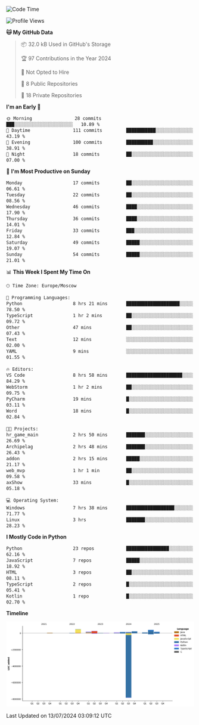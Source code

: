 <!--START_SECTION:waka-->
![Code Time](http://img.shields.io/badge/Code%20Time-400%20hrs%2047%20mins-blue)

![Profile Views](http://img.shields.io/badge/Profile%20Views-0-blue)

**🐱 My GitHub Data** 

> 📦 32.0 kB Used in GitHub's Storage 
 > 
> 🏆 97 Contributions in the Year 2024
 > 
> 🚫 Not Opted to Hire
 > 
> 📜 8 Public Repositories 
 > 
> 🔑 18 Private Repositories 
 > 
**I'm an Early 🐤** 

```text
🌞 Morning                28 commits          ███░░░░░░░░░░░░░░░░░░░░░░   10.89 % 
🌆 Daytime                111 commits         ███████████░░░░░░░░░░░░░░   43.19 % 
🌃 Evening                100 commits         ██████████░░░░░░░░░░░░░░░   38.91 % 
🌙 Night                  18 commits          ██░░░░░░░░░░░░░░░░░░░░░░░   07.00 % 
```
📅 **I'm Most Productive on Sunday** 

```text
Monday                   17 commits          ██░░░░░░░░░░░░░░░░░░░░░░░   06.61 % 
Tuesday                  22 commits          ██░░░░░░░░░░░░░░░░░░░░░░░   08.56 % 
Wednesday                46 commits          ████░░░░░░░░░░░░░░░░░░░░░   17.90 % 
Thursday                 36 commits          ████░░░░░░░░░░░░░░░░░░░░░   14.01 % 
Friday                   33 commits          ███░░░░░░░░░░░░░░░░░░░░░░   12.84 % 
Saturday                 49 commits          █████░░░░░░░░░░░░░░░░░░░░   19.07 % 
Sunday                   54 commits          █████░░░░░░░░░░░░░░░░░░░░   21.01 % 
```


📊 **This Week I Spent My Time On** 

```text
🕑︎ Time Zone: Europe/Moscow

💬 Programming Languages: 
Python                   8 hrs 21 mins       ████████████████████░░░░░   78.50 % 
TypeScript               1 hr 2 mins         ██░░░░░░░░░░░░░░░░░░░░░░░   09.72 % 
Other                    47 mins             ██░░░░░░░░░░░░░░░░░░░░░░░   07.43 % 
Text                     12 mins             ░░░░░░░░░░░░░░░░░░░░░░░░░   02.00 % 
YAML                     9 mins              ░░░░░░░░░░░░░░░░░░░░░░░░░   01.55 % 

🔥 Editors: 
VS Code                  8 hrs 58 mins       █████████████████████░░░░   84.29 % 
WebStorm                 1 hr 2 mins         ██░░░░░░░░░░░░░░░░░░░░░░░   09.75 % 
PyCharm                  19 mins             █░░░░░░░░░░░░░░░░░░░░░░░░   03.11 % 
Word                     18 mins             █░░░░░░░░░░░░░░░░░░░░░░░░   02.84 % 

🐱‍💻 Projects: 
hr_game_main             2 hrs 50 mins       ███████░░░░░░░░░░░░░░░░░░   26.69 % 
Archipelag               2 hrs 48 mins       ███████░░░░░░░░░░░░░░░░░░   26.43 % 
addon                    2 hrs 15 mins       █████░░░░░░░░░░░░░░░░░░░░   21.17 % 
web_mvp                  1 hr 1 min          ██░░░░░░░░░░░░░░░░░░░░░░░   09.58 % 
axShow                   33 mins             █░░░░░░░░░░░░░░░░░░░░░░░░   05.18 % 

💻 Operating System: 
Windows                  7 hrs 38 mins       ██████████████████░░░░░░░   71.77 % 
Linux                    3 hrs               ███████░░░░░░░░░░░░░░░░░░   28.23 % 
```

**I Mostly Code in Python** 

```text
Python                   23 repos            ████████████████░░░░░░░░░   62.16 % 
JavaScript               7 repos             █████░░░░░░░░░░░░░░░░░░░░   18.92 % 
HTML                     3 repos             ██░░░░░░░░░░░░░░░░░░░░░░░   08.11 % 
TypeScript               2 repos             █░░░░░░░░░░░░░░░░░░░░░░░░   05.41 % 
Kotlin                   1 repo              █░░░░░░░░░░░░░░░░░░░░░░░░   02.70 % 
```



**Timeline**

![Lines of Code chart](https://raw.githubusercontent.com/adlemx/adlemx/main/assets/bar_graph.png)


 Last Updated on 13/07/2024 03:09:12 UTC
<!--END_SECTION:waka-->
